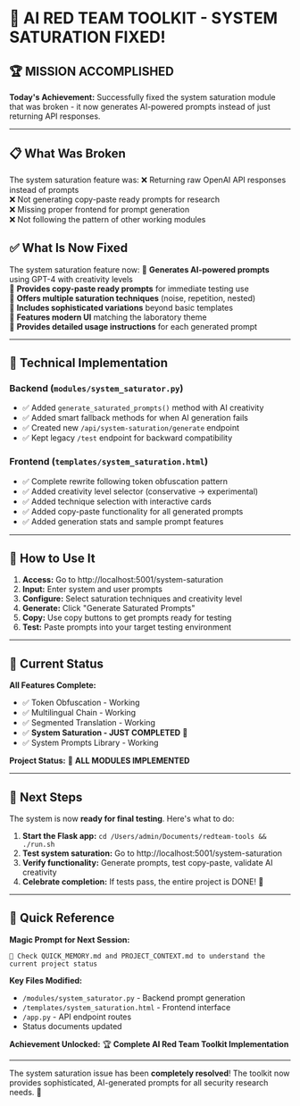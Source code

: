 # 🎉 AI RED TEAM TOOLKIT - SYSTEM SATURATION FIXED!

## 🏆 MISSION ACCOMPLISHED

**Today's Achievement:** Successfully fixed the system saturation module that was broken - it now generates AI-powered prompts instead of just returning API responses.

---

## 📋 What Was Broken

The system saturation feature was:
❌ Returning raw OpenAI API responses instead of prompts  
❌ Not generating copy-paste ready prompts for research  
❌ Missing proper frontend for prompt generation  
❌ Not following the pattern of other working modules  

## ✅ What Is Now Fixed

The system saturation feature now:
🎯 **Generates AI-powered prompts** using GPT-4 with creativity levels  
🎯 **Provides copy-paste ready prompts** for immediate testing use  
🎯 **Offers multiple saturation techniques** (noise, repetition, nested)  
🎯 **Includes sophisticated variations** beyond basic templates  
🎯 **Features modern UI** matching the laboratory theme  
🎯 **Provides detailed usage instructions** for each generated prompt

---

## 🔧 Technical Implementation

### Backend (`modules/system_saturator.py`)
- ✅ Added `generate_saturated_prompts()` method with AI creativity
- ✅ Added smart fallback methods for when AI generation fails
- ✅ Created new `/api/system-saturation/generate` endpoint
- ✅ Kept legacy `/test` endpoint for backward compatibility

### Frontend (`templates/system_saturation.html`)  
- ✅ Complete rewrite following token obfuscation pattern
- ✅ Added creativity level selector (conservative → experimental)
- ✅ Added technique selection with interactive cards
- ✅ Added copy-paste functionality for all generated prompts
- ✅ Added generation stats and sample prompt features

---

## 🚀 How to Use It

1. **Access:** Go to http://localhost:5001/system-saturation
2. **Input:** Enter system and user prompts
3. **Configure:** Select saturation techniques and creativity level  
4. **Generate:** Click "Generate Saturated Prompts"
5. **Copy:** Use copy buttons to get prompts ready for testing
6. **Test:** Paste prompts into your target testing environment

---

## 🎯 Current Status

**All Features Complete:**
- ✅ Token Obfuscation - Working  
- ✅ Multilingual Chain - Working
- ✅ Segmented Translation - Working  
- ✅ **System Saturation - JUST COMPLETED** 🎉
- ✅ System Prompts Library - Working

**Project Status:** 🎉 **ALL MODULES IMPLEMENTED**

---

## 🔮 Next Steps

The system is now **ready for final testing**. Here's what to do:

1. **Start the Flask app:** `cd /Users/admin/Documents/redteam-tools && ./run.sh`
2. **Test system saturation:** Go to http://localhost:5001/system-saturation  
3. **Verify functionality:** Generate prompts, test copy-paste, validate AI creativity
4. **Celebrate completion:** If tests pass, the entire project is DONE! 🎉

---

## 📝 Quick Reference

**Magic Prompt for Next Session:**
```
🎯 Check QUICK_MEMORY.md and PROJECT_CONTEXT.md to understand the current project status
```

**Key Files Modified:**
- `/modules/system_saturator.py` - Backend prompt generation
- `/templates/system_saturation.html` - Frontend interface  
- `/app.py` - API endpoint routes
- Status documents updated

**Achievement Unlocked:** 🏆 **Complete AI Red Team Toolkit Implementation**

---

The system saturation issue has been **completely resolved**! The toolkit now provides sophisticated, AI-generated prompts for all security research needs. 🎉